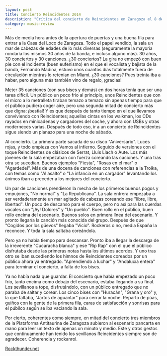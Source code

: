 ```yaml
---
layout: post
title: Concierto Reincidentes 2014
description: "Crítica del concierto de Reincidentes en Zaragoza el 8 de marzo de 2014 => para Rockthunder.net"
category: music-review
---
```

Más de media hora antes de la apertura de puertas y una buena fila para entrar a la Casa del Loco de Zaragoza. Todo el papel vendido, la sala un mar de cabezas de edades de lo más diversas (seguramente la mayoría rondaría los mismos 30 años de la banda, e incluso alguno más). 30 años, 30 conciertos y 30 canciones. ¿30 conciertos? La gira no empezó con buen pie con el incidente (buen eufenismo) en el que el vocalista y bajista de la banda, Fernando Madina, estuvo unos cuantos días totalmente fuera de circulación mientras lo retenían en Miami. ¿30 canciones? Pues treinta iba a haber, pero alguna más también vino de regalo, ¡gracias!

Meter 35 canciones (con sus bises y demás) en dos horas tenía que ser una tarea difícil. Un público un poco frío al principio, unos Reincidentes que con el micro a lo metralleta tiraban temazo a temazo sin apenas tiempo para que el público pudiera coger aire, pero una segunda mitad de concierto más que digna: ¡bestial! Y es que después de tanto tiempo en el que llevamos conviviendo con Reincidentes; aquellas cintas en los walkman, los CDs rayados en minicadenas y cargadores del coche, y ahora con USBs y otras moderneces varias. Después de todo eso, ir a un concierto de Reincidentes sigue siendo un planazo para una noche de sábado.

Al concierto. La primera parte sacada de su disco "Aniversario". Luces rojas, y todo empieza con Vamos al infierno. Seguido de versiones con el toque Reincidentes de clásicos de Serrat, Lluis Llach o Aute. Los más jóvenes de la sala empezaban con fuerza coreando las caciones. Y una tras otra se sucedían. Buenos ejemplos "Fiesta", "Rosas en el mar" o "Agardedei". Más de una docena de canciones con referencias a la Troika, con temas como "Al asalto" o "La infancia en un cargador" levantando los ánimos iban a preceder a los mejores del concierto.

Un par de canciones prendieron la mecha de los primeros buenos pogos y empujones, "No normal" y "La Republicana". La sala entrera empezaba a ser verdaderamente un mar agitado de cabezas coreando ese "libre, libre, libertad". Un poco de descanso para el cuerpo, pero no así para las cuerdas vocales con "¡Ay! Dolores" y "Un pueblo". Buen rollo en el público, buen rollo encima del escenario. Buenos solos en primera línea del escenario. Y pronto llegaría la canción más conocida del grupo. Después de que "Cogidos por los güevos" llegaba "Vicio". Rockeros o no, media España la reconoce. Y toda la sala saltaba coreándola.

Pero ya no había tiempo para descansar. Pronto iba a llegar la descarga de la irreverente "Cucaracha blanca" y ese "Rip Rap" con el que el público disfrutaba desde las primeras notas hasta los últimos acordes. Y uno tras otro se iban sucediendo los himnos de Reincidentes coreados por un público ahora ya entregado. "Aprendiendo a luchar" y "Andalucía entera" para terminar el concierto, a falta de los bises.

Ya no había nada que guardar. El concierto que había empezado un poco frío, tanto encima como debajo del escenario, estaba llegando a su final. Los sevillanos a tope, disfrutándolo, con un público entregado que no paraba de saltar y corear. Los cinco bises con "Huracán", "Grana y oro" y, la que faltaba,  "Jartos de aguantar" para cerrar la noche. Reparto de púas, guiños con la gente de la primera fila, caras de satisfacción y sonrisas para el púbilco según se iba vaciando la sala.

Por cierto, coherentes como siempre, en mitad del concierto tres miembros de la  Plataforma Antitaurina de Zaragoza subieron al escenario pancarta en mano para leer un texto de apenas un minuto y medio. Este y otros gestos que continuamente han tenido los sevillanos Reincidentes siempre son de agradecer. Coherencia y rockanrol.

[Rockthunder.net](http://www.rockthunder.net/cronica/7646/reincidentes-8-de-marzo-2014)
